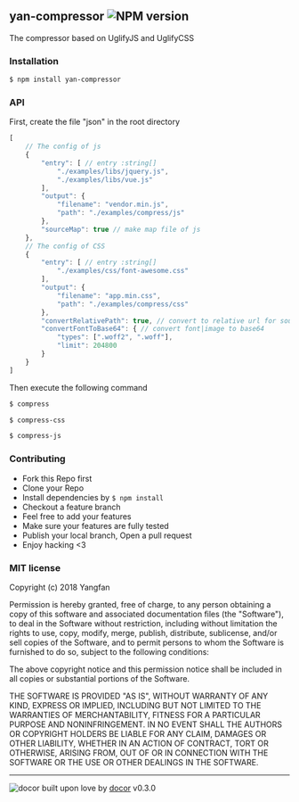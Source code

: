 ## yan-compressor ![NPM version](https://img.shields.io/npm/v/yan-compressor.svg?style=flat)

The compressor based on UglifyJS and UglifyCSS

### Installation
```bash
$ npm install yan-compressor
```

### API

First, create the file "json" in the root directory

```js
[
    // The config of js
    {
        "entry": [ // entry :string[]
            "./examples/libs/jquery.js",
            "./examples/libs/vue.js"
        ],
        "output": {
            "filename": "vendor.min.js",
            "path": "./examples/compress/js"
        },
        "sourceMap": true // make map file of js
    },
    // The config of CSS
    {
        "entry": [ // entry :string[]
            "./examples/css/font-awesome.css"
        ],
        "output": {
            "filename": "app.min.css",
            "path": "./examples/compress/css"
        },
        "convertRelativePath": true, // convert to relative url for source css
        "convertFontToBase64": { // convert font|image to base64 
            "types": [".woff2", ".woff"],
            "limit": 204800
        }
    }
]
```

Then execute the following command

```bash
$ compress
```

```bash
$ compress-css
```

```bash
$ compress-js
```

### Contributing
- Fork this Repo first
- Clone your Repo
- Install dependencies by `$ npm install`
- Checkout a feature branch
- Feel free to add your features
- Make sure your features are fully tested
- Publish your local branch, Open a pull request
- Enjoy hacking <3

### MIT license
Copyright (c) 2018 Yangfan

Permission is hereby granted, free of charge, to any person obtaining a copy
of this software and associated documentation files (the &quot;Software&quot;), to deal
in the Software without restriction, including without limitation the rights
to use, copy, modify, merge, publish, distribute, sublicense, and/or sell
copies of the Software, and to permit persons to whom the Software is
furnished to do so, subject to the following conditions:

The above copyright notice and this permission notice shall be included in
all copies or substantial portions of the Software.

THE SOFTWARE IS PROVIDED &quot;AS IS&quot;, WITHOUT WARRANTY OF ANY KIND, EXPRESS OR
IMPLIED, INCLUDING BUT NOT LIMITED TO THE WARRANTIES OF MERCHANTABILITY,
FITNESS FOR A PARTICULAR PURPOSE AND NONINFRINGEMENT. IN NO EVENT SHALL THE
AUTHORS OR COPYRIGHT HOLDERS BE LIABLE FOR ANY CLAIM, DAMAGES OR OTHER
LIABILITY, WHETHER IN AN ACTION OF CONTRACT, TORT OR OTHERWISE, ARISING FROM,
OUT OF OR IN CONNECTION WITH THE SOFTWARE OR THE USE OR OTHER DEALINGS IN
THE SOFTWARE.

---
![docor]()
built upon love by [docor](https://github.com/turingou/docor.git) v0.3.0

